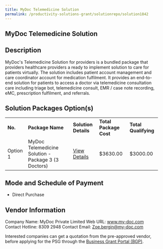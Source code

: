 ```yaml
---
title: MyDoc Telemedicine Solution
permalink: /productivity-solutions-grant/solutionrepo/solution1842
---
```


## MyDoc Telemedicine Solution

## Description

MyDoc's Telemedicine Solution for providers is a bundled package that providers healthcare providers a ready to implement solution to care for patients virtually. The solution includes patient account management and care coordinator account for medication fulfilment. It provides an end-to-end solution for patients to access a doctor via telemedicine consultation care including triage bot, telemedicine consult, EMR / case note recording, eMC, prescription fulfilment, and referrals. 

## Solution Packages Option(s)

<table>
<tr>
<td><b>No.</b></td>
<td><b>Package Name</b></td>
<td><b>Solution Details</b></td>
<td><b>Total Package Cost</b></td>
<td><b>Total Qualifying</b></td>
</tr>
<tr>
<td>Option 1</td>
<td>MyDoc Telemedicine Solution - Package 3 (3 Doctors)</td>
<td><a href='https://www.gobusiness.gov.sg/images/psg/Desensitised_MyDoc_Annex_3_PSG_Part_3.pdf'>View Details</a></td>
<td>$3630.00</td>
<td>$3000.00</td>
</tr>
</table>

## Mode and Schedule of Payment

 - Direct Purchase

## Vendor Information

 Company Name: MyDoc Private Limited
Web URL: www.my-doc.com
Contact Hotline: 8309 2948
Contact Email: Zoe.bergin@my-doc.com

Interested companies can get a quotation from the pre-approved vendor, before applying for the PSG through the <a href='https://www.businessgrants.gov.sg/'>Business Grant Portal (BGP)</a>.
<script src="/jquery/resize-tables.js"></script>
